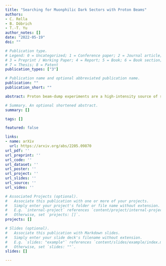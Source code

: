 ```yaml
---
title: "Searching for Muonphilic Dark Sectors with Proton Beams"
authors:
- C. Rella
- B. Döbrich
- T.-T. Yu
author_notes: []
date: "2022-05-19"
doi: ""

# Publication type.
# Legend: 0 = Uncategorized; 1 = Conference paper; 2 = Journal article;
# 3 = Preprint / Working Paper; 4 = Report; 5 = Book; 6 = Book section;
# 7 = Thesis; 8 = Patent
publication_types: ["3"]

# Publication name and optional abbreviated publication name.
publication: ""
publication_short: ""

abstract: Proton beam-dump experiments are a high-intensity source of secondary muons and provide an opportunity to probe muon-specific dark sectors. We adopt a simplified-models framework for an exotic light scalar particle coupling predominantly or exclusively to muons. Equipped with state-of-the-art muon simulations, we compute the sensitivity reach in the parameter space $(m\_{S}, g\_{\\mu})$ of the dark mediator, examining in detail the examples of the experiment NA62 in beam-dump mode and the proposed experiment SHiP. We find a significant yield of such exotics in the sub-GeV mass range. Our projections are competitive with those of primary muon-beam experiments and complementary to current constraints, spanning uncharted parameter space and accessing new physics potentially responsible for the $g_\\mu$ anomaly.

# Summary. An optional shortened abstract.
summary: []

tags: []

featured: false

links:
- name: arXiv
  url: https://arxiv.org/abs/2205.09870
url_pdf: '' 
url_preprint: '' 
url_code: ''
url_dataset: ''
url_poster: ''
url_project: ''
url_slides: ''
url_source: ''
url_video: ''

# Associated Projects (optional).
#   Associate this publication with one or more of your projects.
#   Simply enter your project's folder or file name without extension.
#   E.g. `internal-project` references `content/project/internal-project/index.md`.
#   Otherwise, set `projects: []`.
projects: []

# Slides (optional).
#   Associate this publication with Markdown slides.
#   Simply enter your slide deck's filename without extension.
#   E.g. `slides: "example"` references `content/slides/example/index.md`.
#   Otherwise, set `slides: ""`.
slides: []

---
```

